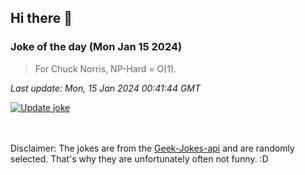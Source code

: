 ## Hi there 👋

### Joke of the day (Mon Jan 15 2024)
<!-- joke -->
>For Chuck Norris, NP-Hard = O(1).
<!-- /joke -->

*Last update: Mon, 15 Jan 2024 00:41:44 GMT*

[![Update joke](https://github.com/nclskfm/nclskfm/actions/workflows/joke.yml/badge.svg)](https://github.com/nclskfm/nclskfm/actions/workflows/joke.yml)

<br><br>
Disclaimer: The jokes are from the [Geek-Jokes-api](https://github.com/sameerkumar18/geek-joke-api) and are randomly selected. That's why they are unfortunately often not funny. :D
